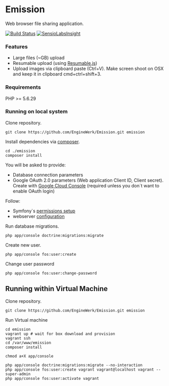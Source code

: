 Emission
====
Web browser file sharing application.

[![Build Status](https://travis-ci.org/EngineWerk/Emission.svg?branch=master)](https://travis-ci.org/EngineWerk/Emission)
[![SensioLabsInsight](https://insight.sensiolabs.com/projects/798573d8-39d8-4133-8056-3c457a65f3e6/mini.png)](https://insight.sensiolabs.com/projects/798573d8-39d8-4133-8056-3c457a65f3e6)

### Features
- Large files (~GB) upload
- Resumable upload (using [Resumable.js](https://github.com/23/resumable.js))
- Upload images via clipboard paste (Ctrl+V). Make screen shoot on OSX and keep it in clipboard cmd+ctrl+shift+3.

### Requirements
PHP >= 5.6.29

### Running on local system
Clone repository.

    git clone https://github.com/EngineWerk/Emission.git emission
    
Install dependencies via [composer](https://getcomposer.org/download/).

    cd ./emission
    composer install

You will be asked to provide:

- Database connection parameters
- Google OAuth 2.0 parameters (Web application Client ID, Client secret). Create with [Google Cloud Console](https://cloud.google.com/console/project) (required unless you don`t want to enable OAuth login)

Follow:

- Symfony`s [permissions setup](http://symfony.com/doc/current/book/installation.html#configuration-and-setup)
- webserver [configuration](http://symfony.com/doc/current/cookbook/configuration/web_server_configuration.html)
    
Run database migrations.

    php app/console doctrine:migrations:migrate

Create new user.

    php app/console fos:user:create
    
Change user password

    php app/console fos:user:change-password

## Running within Virtual Machine

Clone repository.

    git clone https://github.com/EngineWerk/Emission.git emission
    
Run Virtual machine

    cd emission
    vagrant up # wait for box download and provision
    vagrant ssh    
    cd /var/www/emission
    composer install
    
    chmod a+X app/console
    
    php app/console doctrine:migrations:migrate --no-interaction
    php app/console fos:user:create vagrant vagrant@localhost vagrant --super-admin
    php app/console fos:user:activate vagrant
